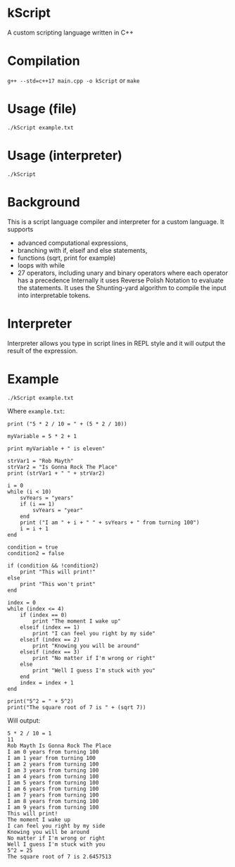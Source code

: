 # kScript
 A custom scripting language written in C++

# Compilation
`g++ --std=c++17 main.cpp -o kScript` or `make`

# Usage (file)
`./kScript example.txt`

# Usage (interpreter)
`./kScript`

# Background
This is a script language compiler and interpreter for a custom language. It supports 
- advanced computational expressions,
- branching with if, elseif and else statements, 
- functions (sqrt, print for example) 
- loops with while
- 27 operators, including unary and binary operators where each operator has a precedence
Internally it uses Reverse Polish Notation to evaluate the statements. It uses the Shunting-yard algorithm to compile
the input into interpretable tokens. 

# Interpreter
Interpreter allows you type in script lines in REPL style and it will output the result of the expression.

# Example

`./kScript example.txt`

Where `example.txt`:

```
print ("5 * 2 / 10 = " + (5 * 2 / 10))

myVariable = 5 * 2 + 1

print myVariable + " is eleven"

strVar1 = "Rob Mayth"
strVar2 = "Is Gonna Rock The Place"
print (strVar1 + " " + strVar2)

i = 0
while (i < 10)
	svYears = "years"
	if (i == 1)
		svYears = "year"
	end
	print ("I am " + i + " " + svYears + " from turning 100")
	i = i + 1
end

condition = true
condition2 = false

if (condition && !condition2)
	print "This will print!"
else
	print "This won't print"
end

index = 0
while (index <= 4)
	if (index == 0)
		print "The moment I wake up"
	elseif (index == 1)
		print "I can feel you right by my side"
	elseif (index == 2)
		print "Knowing you will be around"
	elseif (index == 3)
		print "No matter if I'm wrong or right"
	else
		print "Well I guess I'm stuck with you"
	end
	index = index + 1
end

print("5^2 = " + 5^2)
print("The square root of 7 is " + (sqrt 7))
```

Will output:

```
5 * 2 / 10 = 1
11
Rob Mayth Is Gonna Rock The Place
I am 0 years from turning 100
I am 1 year from turning 100
I am 2 years from turning 100
I am 3 years from turning 100
I am 4 years from turning 100
I am 5 years from turning 100
I am 6 years from turning 100
I am 7 years from turning 100
I am 8 years from turning 100
I am 9 years from turning 100
This will print!
The moment I wake up
I can feel you right by my side
Knowing you will be around
No matter if I'm wrong or right
Well I guess I'm stuck with you
5^2 = 25
The square root of 7 is 2.6457513
```